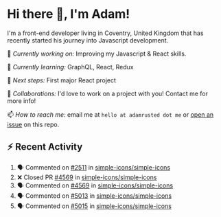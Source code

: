 # Hi there 👋, I'm Adam!

I'm a front-end developer living in Coventry, United Kingdom that has recently started his journey into Javascript development.

🔨 *Currently working on:* Improving my Javascript & React skills.

🌱 *Currently learning:* GraphQL, React, Redux

🎯 *Next steps:* First major React project

🤝 *Collaborations:* I'd love to work on a project with you! Contact me for more info!

📫 *How to reach me:* email me at `hello at adamrusted dot me` or [open an issue](https://github.com/adamrusted/adamrusted/issues/new) on this repo.

## :zap: Recent Activity
<!--START_SECTION:activity-->
1. 🗣 Commented on [#2511](https://github.com/simple-icons/simple-icons/issues/2511) in [simple-icons/simple-icons](https://github.com/simple-icons/simple-icons)
2. ❌ Closed PR [#4569](https://github.com/simple-icons/simple-icons/pull/4569) in [simple-icons/simple-icons](https://github.com/simple-icons/simple-icons)
3. 🗣 Commented on [#4569](https://github.com/simple-icons/simple-icons/issues/4569) in [simple-icons/simple-icons](https://github.com/simple-icons/simple-icons)
4. 🗣 Commented on [#5013](https://github.com/simple-icons/simple-icons/issues/5013) in [simple-icons/simple-icons](https://github.com/simple-icons/simple-icons)
5. 🗣 Commented on [#5015](https://github.com/simple-icons/simple-icons/issues/5015) in [simple-icons/simple-icons](https://github.com/simple-icons/simple-icons)
<!--END_SECTION:activity-->
